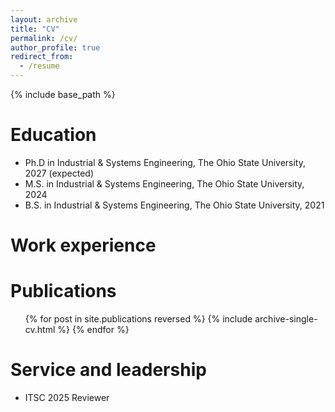 ```yaml
---
layout: archive
title: "CV"
permalink: /cv/
author_profile: true
redirect_from:
  - /resume
---
```


{% include base_path %}

Education
======
* Ph.D in Industrial & Systems Engineering, The Ohio State University, 2027 (expected)
* M.S. in Industrial & Systems Engineering, The Ohio State University, 2024
* B.S. in Industrial & Systems Engineering, The Ohio State University, 2021

Work experience
======
<!-- * Spring 2024: Academic Pages Collaborator
  * Github University
  * Duties includes: Updates and improvements to template
  * Supervisor: The Users

* Fall 2015: Research Assistant
  * Github University
  * Duties included: Merging pull requests
  * Supervisor: Professor Hub

* Summer 2015: Research Assistant
  * Github University
  * Duties included: Tagging issues
  * Supervisor: Professor Git -->
  
Publications
======
  <ul>{% for post in site.publications reversed %}
    {% include archive-single-cv.html %}
  {% endfor %}</ul>
   
Service and leadership
======
* ITSC 2025 Reviewer
